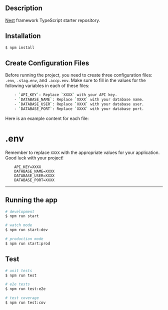 ## Description

[Nest](https://github.com/nestjs/nest) framework TypeScript starter repository.

## Installation

```bash
$ npm install
```
## Create Configuration Files

Before running the project, you need to create three configuration files: `.env`, `.stag.env`, and `.accp.env`. Make sure to fill in the values for the following variables in each of these files:
```bash
    - `API_KEY`: Replace `XXXX` with your API key.
    - `DATABASE_NAME`: Replace `XXXX` with your database name.
    - `DATABASE_USER`: Replace `XXXX` with your database user.
    - `DATABASE_PORT`: Replace `XXXX` with your database port.
```
Here is an example content for each file:
# .env
Remember to replace `XXXX` with the appropriate values for your application. Good luck with your project!
```plaintext
    API_KEY=XXXX
    DATABASE_NAME=XXXX
    DATABASE_USER=XXXX
    DATABASE_PORT=XXXX
```
---

## Running the app

```bash
# development
$ npm run start

# watch mode
$ npm run start:dev

# production mode
$ npm run start:prod
```

## Test

```bash
# unit tests
$ npm run test

# e2e tests
$ npm run test:e2e

# test coverage
$ npm run test:cov
```
